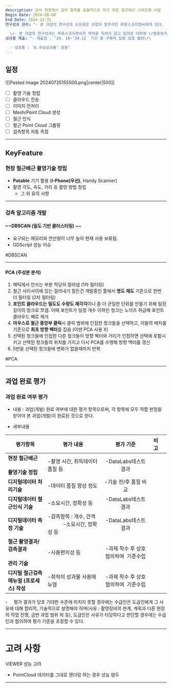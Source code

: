 ```yaml
---
description: 공사 현장에서 감리 절차를 효율적으로 하기 위한 철근배근 스마트화 사업
Begin Date: 2024-08-08
End Date: 2024-12-31
연구성과 관리: "- 본 과업의 연구성과 소유권은 과업의 발주자인 ㈜포스코이앤씨에게 있다.

  \r- 본 과업의 연구성과는 ㈜포스코이앤씨의 허락을 득하지 않고 임의로 대외에 \r발표하거나 제3자 에게 제공할 수 없다."
성과품 제출: "- 제출일 : ‘24. 10~’24.12  기간 중 구체적 일정 상호 협의\r\ 

  - 성과품 : ‘6.주요성과물’ 준용"
---
```

## 일정 

![[Pasted image 20240725155500.png|center|500]]


- [ ] 촬영 기술 정립
- [ ] 클라우드 전송 
- [ ] 이미지 전처리 
- [ ] Mesh/Point Cloud 생성
- [ ] 철근 인식
- [ ] 철근 Point Cloud 그룹핑
- [ ] 검측항목 자동 측정
 
---
## KeyFeature

### 현장 철근배근 촬영기술 정립

- **Potable** 기기 활용 (**I-Phone(우선)**, Handy Scanner)
- 촬영 각도, 속도, 거리 등 촬영 방법 정립
	- 그 외 유의 사항 


---

### 검측 알고리즘 개발 
#### ~~**DBSCAN** (밀도 기반 클러스터링) ~~
- 요구되는 메모리와 연산량이 너무 높아 현재 사용 보류됨.
- GDScript 성능 이슈

 #DBSCAN
 
---

####  **PCA** (주성분 분석) 

1. 매틱에서 안쓰는 부분 적당히 잘라냄 (1차 필터링)
2. 철근 사이사이에 있는 걸러내기 힘든건 개발중인 툴에서 **명도 채도** 기준으로 한번 더 필터링 (2차 필터링)
3. **포인트 클라우드는 밀도도 수량도 제각각**이니 좀 더 균일한 단위를 만들기 위해 일정 길이의 청크로 쪼갬. 이때 포인트가 일정 개수 이하인 청크는 노이즈 취급해 포인트클라우드 째로 제거
4. **마우스로 철근 중앙부 클릭**시 클릭 범위에 인접한 청크들을 선택하고, 이들의 배치를 기준으로 **최초 방향 벡터**를 잡음 (이땐 PCA 사용 X)
5. 선택된 청크들에 인접한 다른 청크들이 방향 벡터와 거리가 인접하면 선택에 포함시키고 선택된 청크들의 위치를 가지고 다시 PCA를 수행해 방향 백터를 갱신
6. 5번을 선택된 청크들에 변화가 없을때까지 반복

#PCA

---


## 과업 완료 평가 

### **과업 완료 여부 평가**

- 내용 : 과업(개발) 완료 여부에 대한 평가 항목으로써, 각 항목에 모두 적합 판정을 받아야 본 과업(개발)이 완료된 것으로 한다.

- 세부내용

| **평가항목**                                   | **평가 내용**                              |       **평가 기준**        | 비고  |     |
| ------------------------------------------ | -------------------------------------- | :--------------------: | --- | --- |
| **현장 철근배근**<br><br>**촬영기술 정립**             | -촬영 시간, 취득데이터 품질 등                     |    -DataLabs테스트 결과     |     |     |
| **디지털데이터 처리기술**                            | -데이터 품질 향상 정도                          |     -기술 전/후 품질 비교      |     |     |
| **디지털데이터 철근인식 기술**                         | -소요시간, 정확성 등                           |    -DataLabs테스트 결과     |     |     |
| **디지털데이터 측정 기술**                           | -검측항목 : 개수, 간격            -소요시간, 정확성 등 |    -DataLabs테스트 결과     |     |     |
| **철근 촬영결과/검측결과**<br><br>**관리 기술**          | -사용편의성 등                               | -과제 착수 후 상호 협의하여  기준수립 |     |     |
| **디지털 철근검측** **매뉴얼 (****프로세스****)** **작성** | -최적의 성과물 사용매뉴얼                         | -과제 착수 후 상호 협의하여  기준수립 |     |     |

-     평가 결과가 당초 기대한 수준에 미치지 못할 경우에는 수급인은 도급인에게 그 사유에 대해 합리적, 기술적으로 설명해야 하며(사유 : 촬영장비의 한계, 계획과 다른 현장의 작업 진행, 금번 과업 범위 외 등), 도급인은 사유가 타당하다고 판단할 경우에는 수급인과 협의하여 평가 기준을 조정할 수 있다.

---

# 고려 사항


VIEWER 성능 고려
- PointCloud 데이터를 그대로 렌더링 하는 경우 성능 염두

---